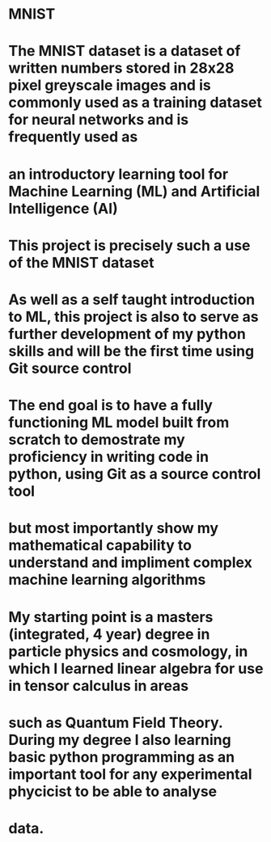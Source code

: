 # MNIST

# The MNIST dataset is a dataset of written numbers stored in 28x28 pixel greyscale images and is commonly used as a training dataset for neural networks and is frequently used as 
# an introductory learning tool for Machine Learning (ML) and Artificial Intelligence (AI)

# This project is precisely such a use of the MNIST dataset

# As well as a self taught introduction to ML, this project is also to serve as further development of my python skills and will be the first time using Git source control
# The end goal is to have a fully functioning ML model built from scratch to demostrate my proficiency in writing code in python, using Git as a source control tool
# but most importantly show my mathematical capability to understand and impliment complex machine learning algorithms 

# My starting point is a masters (integrated, 4 year) degree in particle physics and cosmology, in which I learned linear algebra for use in tensor calculus in areas
# such as Quantum Field Theory. During my degree I also learning basic python programming as an important tool for any experimental phycicist to be able to analyse
# data.

